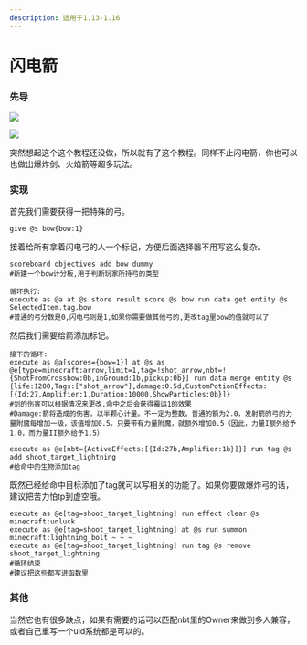 ```yaml
---
description: 适用于1.13-1.16
---
```


# 闪电箭

### 先导

![](../../.gitbook/assets/2021-05-30\_14.38.52.png)

![](../../.gitbook/assets/2021-05-30\_14.41.09.png)

突然想起这个这个教程还没做，所以就有了这个教程。同样不止闪电箭，你也可以也做出爆炸剑、火焰箭等超多玩法。

### 实现

首先我们需要获得一把特殊的弓。

```
give @s bow{bow:1}
```

接着给所有拿着闪电弓的人一个标记，方便后面选择器不用写这么复杂。

```
scoreboard objectives add bow dummy
#新建一个bow计分板,用于判断玩家所持弓的类型

循环执行:
execute as @a at @s store result score @s bow run data get entity @s SelectedItem.tag.bow
#普通的弓分数是0,闪电弓则是1,如果你需要做其他弓的,更改tag里bow的值就可以了
```

然后我们需要给箭添加标记。

```
接下的循环:
execute as @a[scores={bow=1}] at @s as @e[type=minecraft:arrow,limit=1,tag=!shot_arrow,nbt=!{ShotFromCrossbow:0b,inGround:1b,pickup:0b}] run data merge entity @s {life:1200,Tags:["shot_arrow"],damage:0.5d,CustomPotionEffects:[{Id:27,Amplifier:1,Duration:10000,ShowParticles:0b}]}
#剑的伤害可以根据情况来更改,命中之后会获得霉运1的效果
#Damage:箭将造成的伤害，以半颗心计量。不一定为整数。普通的箭为2.0，发射箭的弓的力量附魔每增加一级，该值增加0.5。只要带有力量附魔，就额外增加0.5（因此，力量I额外给予1.0，而力量II额外给予1.5）

execute as @e[nbt={ActiveEffects:[{Id:27b,Amplifier:1b}]}] run tag @s add shoot_target_lightning
#给命中的生物添加tag
```

既然已经给命中目标添加了tag就可以写相关的功能了。如果你要做爆炸弓的话，建议把苦力怕tp到虚空哦。

```
execute as @e[tag=shoot_target_lightning] run effect clear @s minecraft:unluck
execute as @e[tag=shoot_target_lightning] at @s run summon minecraft:lightning_bolt ~ ~ ~
execute as @e[tag=shoot_target_lightning] run tag @s remove shoot_target_lightning
#循环结束
#建议把这些都写进函数里
```

### 其他

当然它也有很多缺点，如果有需要的话可以匹配nbt里的Owner来做到多人兼容，或者自己重写一个uid系统都是可以的。
